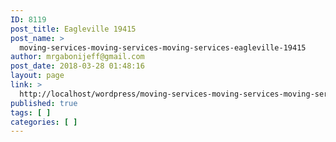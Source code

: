 ```yaml
---
ID: 8119
post_title: Eagleville 19415
post_name: >
  moving-services-moving-services-moving-services-eagleville-19415
author: mrgabonijeff@gmail.com
post_date: 2018-03-28 01:48:16
layout: page
link: >
  http://localhost/wordpress/moving-services-moving-services-moving-services-eagleville-19415/
published: true
tags: [ ]
categories: [ ]
---
```

